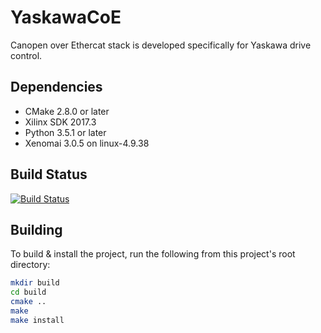 # YaskawaCoE
Canopen over Ethercat stack is developed specifically for Yaskawa drive control.

Dependencies
------------

 * CMake 2.8.0 or later
 * Xilinx SDK 2017.3
 * Python 3.5.1 or later
 * Xenomai 3.0.5 on linux-4.9.38

Build Status
------------
[![Build Status](https://travis-ci.org/mgautam/YaskawaCoE.svg?branch=master)](https://travis-ci.org/mgautam/YaskawaCoE)

Building
--------
To build & install the project, run the following from this project's root
directory:
```bash
mkdir build
cd build
cmake ..
make
make install
```
